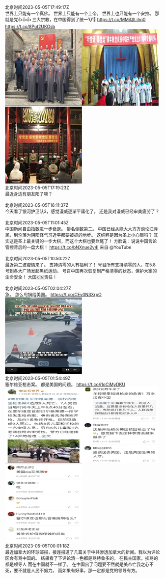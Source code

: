 北京时间2023-05-05T17:49:17Z<br>世界上只能有一个真佛。
世界上只能有一个上帝。
世界上也只能有一个安拉。
那就是党👍👍👍
三大宗教，在中国得到了统一🐮🍺 https://t.co/MMiQILihq0 https://t.co/8Put2UKOsb<br><img src='/temp/2023/1654423006733561857_0.jpg' width='250' height='250'><img src='/temp/2023/1654423006733561857_1.jpg' width='250' height='250'><img src='/temp/2023/1654423006733561857_2.jpg' width='250' height='250'><br>北京时间2023-05-05T17:19:23Z<br>最近身边有朋友阳了嘛？<br><br>北京时间2023-05-05T16:11:37Z<br>今天看了银河护卫队3，感觉漫威逐渐平庸化了。
还是我对漫威已经审美疲劳了？<br><br>北京时间2023-05-05T11:01:45Z<br>中国新闻自由指数进一步衰退。
排名倒数第二。
中国已经从能大大方方谈论江泽民，到沦落为阴阳怪气习近平都要被抓的地步。
这纯粹是因为圣上小心眼吗？
其实这是圣上最关键的一步大棋，而这个大棋也要烂尾了！
方脸说：说说中国言论管控背后的一盘大棋！ https://t.co/bNXnue2v4I 来自 @YouTube<br><br>北京时间2023-05-05T10:50:22Z<br>最近第二波疫情来了。
支持清零的人有福利了！
号召所有支持清零的人，在5.8号到各大广场发起黑纸运动。
号召中国再次恢复到严格清零的状态，保护大家的生命安全！
大国🇨🇳责任！<br><br>北京时间2023-05-05T02:04:27Z<br>急。
怎么甩锅给美国。 https://t.co/CEv0N3XrpO<br><img src='/temp/2023/1654185234676449280_0.jpg' width='250' height='250'><br>北京时间2023-05-05T01:54:49Z<br>塞尔维亚枪击案。
都是美国的问题。 https://t.co/i1oCiMyDKU<br><img src='/temp/2023/1654182806740774912_0.jpg' width='250' height='250'><img src='/temp/2023/1654182806740774912_1.jpg' width='250' height='250'><img src='/temp/2023/1654182806740774912_2.jpg' width='250' height='250'><br>北京时间2023-05-05T00:01:18Z<br>最近加拿大的环球邮报，接连报道了几篇关于中共渗透加拿大的新闻。我以为评论区会有骂中国的。
结果看了下评论清一色都是骂特鲁多的。
在民主国家，挨骂的都是领导人
而在中国就不一样了。
在中国出了问题要不然就是美帝亡我之心不死，要不就是人民不努力。
而如果有好事，那一定都是党的领导有方。<br><br>